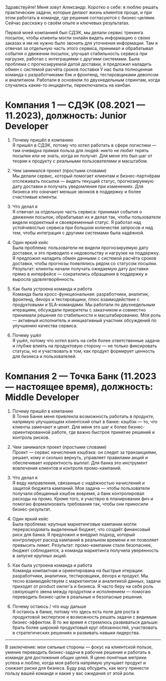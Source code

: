 Здравствуйте! Меня зовут Александр. Коротко о себе: я люблю решать практические задачи, которые делают жизнь клиентов проще, и при этом работать в команде, где решения согласуются с бизнес-целями. Сейчас расскажу о своём опыте и ключевых результатах.

Первой моей компанией был СДЭК, мы делали сервис трекинга посылок, чтобы клиенты могли онлайн видеть информацию о своих заказах и им не нужно было звонить для уточнения информации. Там я отвечал за отдельную часть этого сервиса, принимал и обрабатывал события о движении посылок, улучшал стабильность сервиса при нагрузке, работал с интеграциями с другими системами. Была проблема с прогнозируемой датой доставки, я предложил наладить обмен с системой расчёта сроков поставки У нас была полноценная команда с разработчиками бэк и фронтенд, тестировщиками девопсом и аналитиком. Работали в основном по двухнедельным спринтам, когда случались какие-то инциденты, переключались на канбан. 

# Компания 1 — СДЭК (08.2021 — 11.2023), должность: Junior Developer

1. Почему пришёл в компанию  
    Я пришёл в СДЭК, потому что хотел работать в сфере логистики — там очевидна прямая польза для людей: никто не любит терять посылки или не знать, когда их получат. Для меня это был шаг от теории к продукту с реальными пользователями и масштабом.
    
2. Чем занимался проект (простыми словами)  
    Мы делали сервис, который помогает клиентам и бизнес-партнёрам отслеживать посылки — видеть текущий статус, прогнозируемую дату доставки и получать уведомления при изменениях. Для бизнеса это означает меньше звонков в поддержку и более счастливые клиенты.
    
3. Что делал я  
    Я отвечал за отдельную часть сервиса: принимал события о движении посылок, обрабатывал их и делал так, чтобы пользователи видели корректный и своевременный статус. Я работал над устойчивостью сервиса при большом количестве запросов и над тем, чтобы интеграция с другими системами была надёжной.
    
4. Один яркий кейс  
    Была проблема: пользователи не видели прогнозируемую дату доставки, и это приводило к недовольству и нагрузке на поддержку. Я предложил наладить обмен данными с системой расчёта сроков доставки, чтобы прогнозы появлялись рядом со статусом посылки. Результат: клиенты начали получать ожидаемую дату доставки прямо в интерфейсе — сократились обращения в поддержку и выросла удовлетворённость.
    
5. Как была устроена команда и работа  
    Команда была кросс-функциональная: разработчики, аналитик, фронтенд, devops и тестировщики, плюс взаимодействие с продуктовыми и SLA-командами. Мы работали по двухнедельным итерациям, обсуждали приоритеты с заказчиком и совместно принимали решения по стабильности и масштабированию. Моя роль — активный исполнитель и инициативный участник обсуждений по улучшению качества сервиса.
    
6. Почему ушёл  
    Я ушёл, потому что хотел взять на себя более ответственные задачи и глубже влиять на продуктовую сторону — не только фиксировать статусы, но и участвовать в том, как продукт формирует ценность для бизнеса и пользователей.
    

# Компания 2 — Точка Банк (11.2023 — настоящее время), должность: Middle Developer

1. Почему пришёл в компанию  
    В Точке Банке меня привлекла возможность работать в продукте, напрямую улучшающем клиентский опыт в банке: кэшбэк — то, что клиенты замечают и ценят. Для меня это шаг к более бизнес-ориентированной работе, где важно быстрое принятие решений и контроль рисков.
    
2. Чем занимался проект (простыми словами)  
    Проект — сервис начисления кэшбэка: он следит за транзакциями, решает, кому и сколько вернуть, управляет правилами акций и обеспечивает корректность выплат. Для банка это инструмент вовлечения клиентов и контроля промо-кампаний.
    
3. Что делал я  
    Я веду направления, связанные с надёжностью начислений и защитой бюджета кампаний. Моя задача — чтобы пользователи получали обещанный кэшбэк вовремя, а банк контролировал расходы на промо. Кроме того, я участвую в планировании фич и помогаю формализовать требования так, чтобы они приносили бизнес-результат.
    
4. Один яркий кейс  
    Была проблема: крупные маркетинговые кампании могли перерасходовать выделенный бюджет, что создаёт финансовый риск для банка. Я предложил и внедрил подход, который контролирует расход кампаний в реальном времени и не позволяет превысить лимит. Результат: промо-кампании стали безопаснее, бюджет соблюдается, а команда маркетинга получила уверенность в запуске крупных акций.
    
5. Как была устроена команда и работа  
    Команда компактная и ориентирована на быстрые итерации: разработчики, аналитики, тестировщики, devops и продукт. Мы тесно взаимодействуем с маркетингом и аналитикой данных, задачи приходят от product owner’а и бизнеса. Я часто беру на себя роль связующего звена между продуктом и исполнением — помогаю переводить бизнес-цели в реальные и безопасные решения.
    
6. Почему остаюсь / что ищу дальше  
    Я остаюсь в банке, потому что здесь есть поле для роста в продуктовой экспертизе и возможность решать задачи с видимым бизнес-эффектом. В то же время я стремлюсь развиваться дальше: брать более широкий продуктовый круг обязанностей, участвовать в стратегических решениях и развивать навыки лидерства.
    

---

В заключение: мои сильные стороны — фокус на клиентской пользе, умение переводить бизнес-задачи в рабочие решения и работать в команде для достижения общих целей. Я ценю понятные метрики успеха и люблю, когда моя работа напрямую улучшает продукт и снижает риски для бизнеса. Буду рад обсудить, как могу принести пользу вашей команде и какие у вас ожидания от этой роли.